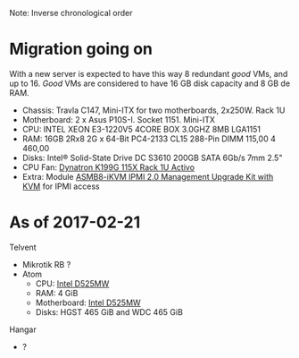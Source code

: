 Note: Inverse chronological order

# Migration going on

With a new server is expected to have this way 8 redundant _good_ VMs, and up to 16. _Good_ VMs are considered to have 16 GB disk capacity and 8 GB de RAM.
- Chassis: Travla C147, Mini-ITX for two motherboards, 2x250W. Rack 1U
- Motherboard: 2 x Asus P10S-I. Socket 1151. Mini-ITX
- CPU: INTEL XEON E3-1220V5 4CORE BOX 3.0GHZ 8MB LGA1151
- RAM: 16GB 2Rx8 2G x 64-Bit PC4-2133 CL15 288-Pin DIMM 115,00 4 460,00
- Disks: Intel® Solid-State Drive DC S3610 200GB SATA 6Gb/s 7mm 2.5"
- CPU Fan: [Dynatron K199G 115X Rack 1U Activo](http://www.dynatron-corp.com/?product=k199)
- Extra: Module [ASMB8-iKVM IPMI 2.0 Management Upgrade Kit with KVM](https://www.asus.com/us/Commercial-Servers-Workstations/ASMB7IKVM/) for IPMI access

# As of 2017-02-21

Telvent
- Mikrotik RB ?
- Atom
    - CPU: [Intel D525MW](http://ark.intel.com/products/48952/Intel-Desktop-Board-D525MW)
    - RAM: 4 GiB
    - Motherboard: [Intel D525MW](http://ark.intel.com/products/48952/Intel-Desktop-Board-D525MW)
    - Disks: HGST 465 GiB and WDC 465 GiB

Hangar
- ?
